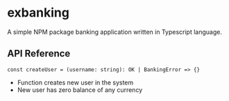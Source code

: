 # exbanking
A simple NPM package banking application written in Typescript language.


## API Reference
`const createUser = (username: string): OK | BankingError => {}`
- Function creates new user in the system
- New user has zero balance of any currency

